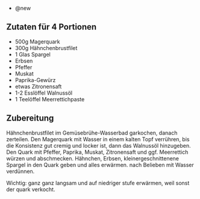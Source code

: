 - @new

## Zutaten für 4 Portionen
- 500g Magerquark
- 300g Hähnchenbrustfilet
- 1 Glas Spargel
- Erbsen
- Pfeffer
- Muskat
- Paprika-Gewürz
- etwas Zitronensaft
- 1-2 Esslöffel Walnussöl
- 1 Teelöffel Meerrettichpaste

## Zubereitung
Hähnchenbrustfilet im Gemüsebrühe-Wasserbad garkochen, danach zerteilen. Den Magerquark mit Wasser in einem kalten Topf verrühren, bis die Konsistenz gut cremig und locker ist, dann das Walnussöl hinzugeben. Den Quark mit Pfeffer, Paprika, Muskat, Zitronensaft und ggf. Meerrettich würzen und abschmecken. Hähnchen, Erbsen, kleinergeschnittenene Spargel in den Quark geben und alles erwärmen. nach Belieben mit Wasser verdünnen.

Wichtig: ganz ganz langsam und auf niedriger stufe erwärmen, weil sonst der quark verkocht.
